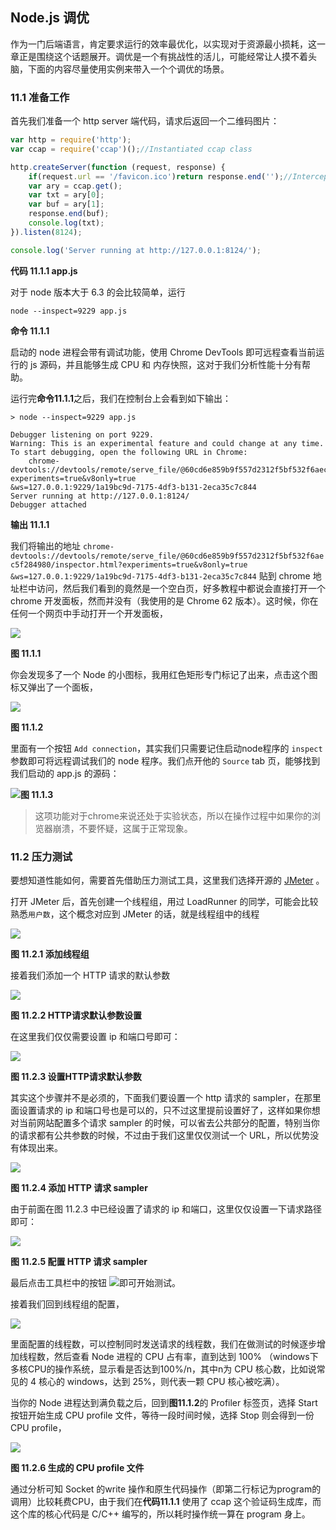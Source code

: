 ## Node.js 调优

作为一门后端语言，肯定要求运行的效率最优化，以实现对于资源最小损耗，这一章正是围绕这个话题展开。调优是一个有挑战性的活儿，可能经常让人摸不着头脑，下面的内容尽量使用实例来带入一个个调优的场景。

### 11.1 准备工作

首先我们准备一个 http server 端代码，请求后返回一个二维码图片：

```javascript
var http = require('http');
var ccap = require('ccap')();//Instantiated ccap class 

http.createServer(function (request, response) {
    if(request.url == '/favicon.ico')return response.end('');//Intercept request favicon.ico
    var ary = ccap.get();
    var txt = ary[0];
    var buf = ary[1];
    response.end(buf);
    console.log(txt);
}).listen(8124);

console.log('Server running at http://127.0.0.1:8124/');
```

**代码 11.1.1 app.js**

对于 node 版本大于 6.3 的会比较简单，运行

```shell
node --inspect=9229 app.js
```

**命令 11.1.1**

启动的 node 进程会带有调试功能，使用 Chrome DevTools 即可远程查看当前运行的 js 源码，并且能够生成 CPU 和 内存快照，这对于我们分析性能十分有帮助。

运行完**命令11.1.1**之后，我们在控制台上会看到如下输出：

```
> node --inspect=9229 app.js

Debugger listening on port 9229.
Warning: This is an experimental feature and could change at any time.
To start debugging, open the following URL in Chrome:
    chrome-devtools://devtools/remote/serve_file/@60cd6e859b9f557d2312f5bf532f6aec5f284980/inspector.html?experiments=true&v8only=true
&ws=127.0.0.1:9229/1a19bc9d-7175-4df3-b131-2eca35c7c844
Server running at http://127.0.0.1:8124/
Debugger attached
```

**输出 11.1.1**

我们将输出的地址 `chrome-devtools://devtools/remote/serve_file/@60cd6e859b9f557d2312f5bf532f6aec5f284980/inspector.html?experiments=true&v8only=true
&ws=127.0.0.1:9229/1a19bc9d-7175-4df3-b131-2eca35c7c844` 贴到 chrome 地址栏中访问，然后我们看到的竟然是一个空白页，好多教程中都说会直接打开一个 chrome 开发面板，然而并没有（我使用的是 Chrome 62 版本）。这时候，你在任何一个网页中手动打开一个开发面板，

![](images/inspect_dev.png)

**图 11.1.1**

你会发现多了一个 Node 的小图标，我用红色矩形专门标记了出来，点击这个图标又弹出了一个面板，

![](images/new_inspect_dev.png)

**图 11.1.2**

里面有一个按钮 `Add connection`，其实我们只需要记住启动node程序的 `inspect` 参数即可将远程调试我们的 node 程序。我们点开他的 `Source` tab 页，能够找到我们启动的 app.js 的源码：

![](images/inspect_source.png)**图 11.1.3**

> 这项功能对于chrome来说还处于实验状态，所以在操作过程中如果你的浏览器崩溃，不要怀疑，这属于正常现象。

### 11.2 压力测试

要想知道性能如何，需要首先借助压力测试工具，这里我们选择开源的 [JMeter](http://jmeter.apache.org/) 。

打开 JMeter 后，首先创建一个线程组，用过 LoadRunner 的同学，可能会比较熟悉`用户数`，这个概念对应到 JMeter 的话，就是线程组中的线程

![](images/add_thread_group.png)

**图 11.2.1 添加线程组**

接着我们添加一个 HTTP 请求的默认参数

![](images/add_http_request_config.png)

**图 11.2.2 HTTP请求默认参数设置**

在这里我们仅仅需要设置 ip 和端口号即可：

![](images/http_default_request_config.png)

**图 11.2.3 设置HTTP请求默认参数**

其实这个步骤并不是必须的，下面我们要设置一个 http 请求的 sampler，在那里面设置请求的 ip 和端口号也是可以的，只不过这里提前设置好了，这样如果你想对当前网站配置多个请求 sampler 的时候，可以省去公共部分的配置，特别当你的请求都有公共参数的时候，不过由于我们这里仅仅测试一个 URL，所以优势没有体现出来。

![](images/jmeter_http_req_sampler.png)

**图 11.2.4 添加 HTTP 请求 sampler**

由于前面在图 11.2.3 中已经设置了请求的 ip 和端口，这里仅仅设置一下请求路径即可：

![](images/http_request_sampler_config.png)

**图 11.2.5 配置 HTTP 请求 sampler**

最后点击工具栏中的按钮 ![](images/start_test.png)即可开始测试。

接着我们回到线程组的配置，

![](images/thread_group_config.png)

里面配置的线程数，可以控制同时发送请求的线程数，我们在做测试的时候逐步增加线程数，然后查看 Node 进程的 CPU 占有率，直到达到 100% （windows下多核CPU的操作系统，显示看是否达到100%/n，其中n为 CPU 核心数，比如说常见的 4 核心的 windows，达到 25%，则代表一颗 CPU 核心被吃满）。

当你的 Node 进程达到满负载之后，回到**图11.1.2**的 Profiler 标签页，选择 Start 按钮开始生成 CPU profile 文件，等待一段时间时候，选择 Stop 则会得到一份 CPU profile，

![](images/cpu_profile.png)

**图 11.2.6 生成的 CPU profile 文件**

通过分析可知 Socket 的write 操作和原生代码操作（即第二行标记为program的调用）比较耗费CPU，由于我们在**代码11.1.1** 使用了 ccap 这个验证码生成库，而这个库的核心代码是 C/C++ 编写的，所以耗时操作统一算在 program 身上。

